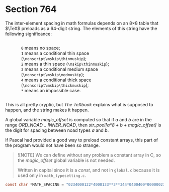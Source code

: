 # Section 764

The inter-element spacing in math formulas depends on an 8$\times$8 table that $\TeX$ preloads as a 64-digit string.
The elements of this string have the following significance:

<div align="center">
<div style="text-align: left; max-width: 80%; display: inline-block;">

`0` means no space;<br>
`1` means a conditional thin space (`\nonscript\mskip\thinmuskip`);<br>
`2` means a thin space (`\mskip\thinmuskip`);<br>
`3` means a conditional medium space (`\nonscript\mskip\medmuskip`);<br>
`4` means a conditional thick space (`\nonscript\mskip\thickmuskip`);<br>
`*` means an impossible case.
</div>
</div>

This is all pretty cryptic, but *The TeXbook* explains what is supposed to happen, and the string makes it happen.

A global variable *magic_offset* is computed so that if *a* and *b* are in the range *ORD_NOAD .. INNER_NOAD*, then *str_pool[a\*8 + b + magic_offset]* is the digit for spacing between noad types *a* and *b*.

If Pascal had provided a good way to preload constant arrays, this part of the program would not have been so strange.

> ![NOTE]
> We can define without any problem a constant array in C, so the *magic_offset* global variable is not needed.
> 
> Written in capital since it is a *const*, and not in `global.c` because it is used only in `math_typesetting.c`.

```c << Declare |MATH_SPACING| for |mlist_to_hlist| >>=
const char *MATH_SPACING = "0234000122*4000133**3**344*0400400*000000234000111*1111112341011";
```
